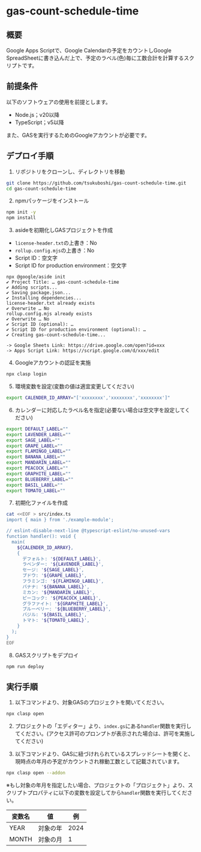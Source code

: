 <!--
Copyright 2023 tsukuboshi

Licensed under the Apache License, Version 2.0 (the "License");
you may not use this file except in compliance with the License.
You may obtain a copy of the License at

      http://www.apache.org/licenses/LICENSE-2.0

Unless required by applicable law or agreed to in writing, software
distributed under the License is distributed on an "AS IS" BASIS,
WITHOUT WARRANTIES OR CONDITIONS OF ANY KIND, either express or implied.
See the License for the specific language governing permissions and
limitations under the License.
-->
# gas-count-schedule-time

## 概要

Google Apps Scriptで、Google Calendarの予定をカウントしGoogle SpreadSheetに書き込んだ上で、予定のラベル(色)毎に工数合計を計算するスクリプトです。

## 前提条件

以下のソフトウェアの使用を前提とします。

- Node.js；v20以降
- TypeScript；v5以降

また、GASを実行するためのGoogleアカウントが必要です。  

## デプロイ手順

1. リポジトリをクローンし、ディレクトリを移動

```bash
git clone https://github.com/tsukuboshi/gas-count-schedule-time.git
cd gas-count-schedule-time
```

2. npmパッケージをインストール

```bash
npm init -y
npm install
```

3. asideを初期化しGASプロジェクトを作成

- `license-header.txt`の上書き：No
- `rollup.config.mjs`の上書き：No
- Script ID：空文字
- Script ID for production environment：空文字

```
npx @google/aside init
✔ Project Title: … gas-count-schedule-time
✔ Adding scripts...
✔ Saving package.json...
✔ Installing dependencies...
license-header.txt already exists
✔ Overwrite … No
rollup.config.mjs already exists
✔ Overwrite … No
✔ Script ID (optional): … 
✔ Script ID for production environment (optional): … 
✔ Creating gas-count-schedule-time...

-> Google Sheets Link: https://drive.google.com/open?id=xxx
-> Apps Script Link: https://script.google.com/d/xxx/edit
```

4. Googleアカウントの認証を実施

```bash
npx clasp login
```

5. 環境変数を設定(変数の値は適宜変更してください)

```bash
export CALENDER_ID_ARRAY="['xxxxxxxx','xxxxxxxx','xxxxxxxx']"
```

6. カレンダーに対応したラベル名を指定(必要ない場合は空文字を設定してください)

```bash
export DEFAULT_LABEL=""
export LAVENDER_LABEL=""
export SAGE_LABEL=""
export GRAPE_LABEL=""
export FLAMINGO_LABEL=""
export BANANA_LABEL=""
export MANDARIN_LABEL=""
export PEACOCK_LABEL=""
export GRAPHITE_LABEL=""
export BLUEBERRY_LABEL=""
export BASIL_LABEL=""
export TOMATO_LABEL=""
```

7. 初期化ファイルを作成

```bash
cat <<EOF > src/index.ts
import { main } from './example-module';

// eslint-disable-next-line @typescript-eslint/no-unused-vars
function handler(): void {
  main(
    ${CALENDER_ID_ARRAY},
    {
      デフォルト: '${DEFAULT_LABEL}',
      ラベンダー: '${LAVENDER_LABEL}',
      セージ: '${SAGE_LABEL}',
      ブドウ: '${GRAPE_LABEL}',
      フラミンゴ: '${FLAMINGO_LABEL}',
      バナナ: '${BANANA_LABEL}',
      ミカン: '${MANDARIN_LABEL}',
      ピーコック: '${PEACOCK_LABEL}',
      グラファイト: '${GRAPHITE_LABEL}',
      ブルーベリー: '${BLUEBERRY_LABEL}',
      バジル: '${BASIL_LABEL}',
      トマト: '${TOMATO_LABEL}',
    }
  );
}
EOF
```

8. GASスクリプトをデプロイ

```bash
npm run deploy
```

## 実行手順

1. 以下コマンドより、対象GASのプロジェクトを開いてください。

```bash
npx clasp open
```

2. プロジェクトの「エディター」より、`index.gs`にある`handler`関数を実行してください。(アクセス許可のプロンプトが表示された場合は、許可を実施してください)

3. 以下コマンドより、GASに紐づけれられているスプレッドシートを開くと、現時点の年月の予定がカウントされ稼動工数として記載されています。  

```bash
npx clasp open --addon
```

※もし対象の年月を指定したい場合、プロジェクトの「プロジェクト」より、スクリプトプロパティに以下の変数を設定してから`handler`関数を実行してください。

| 変数名 | 値 | 例 |
| --- | --- | --- |
| YEAR | 対象の年 | 2024 |
| MONTH | 対象の月 | 1 |
